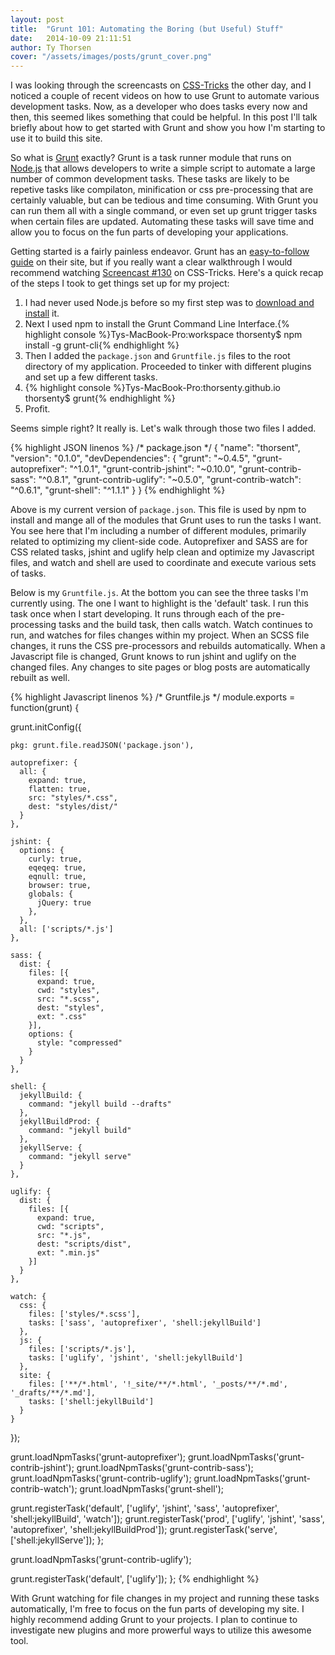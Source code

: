 ```yaml
---
layout: post
title:  "Grunt 101: Automating the Boring (but Useful) Stuff"
date:   2014-10-09 21:11:51
author: Ty Thorsen
cover: "/assets/images/posts/grunt_cover.png"
---
```


I was looking through the screencasts on [CSS-Tricks][tricks] the other day, and I noticed a couple of recent videos on how to use Grunt to automate various development tasks. Now, as a developer who does tasks every now and then, this seemed likes something that could be helpful. In this post I'll talk briefly about how to get started with Grunt and show you how I'm starting to use it to build this site.

<!--more-->

So what is [Grunt][grunt] exactly? Grunt is a task runner module that runs on [Node.js][node] that allows developers to write a simple script to automate a large number of common development tasks. These tasks are likely to be repetive tasks like compilaton, minification or css pre-processing that are certainly valuable, but can be tedious and time consuming. With Grunt you can run them all with a single command, or even set up grunt trigger tasks when certain files are updated. Automating these tasks will save time and allow you to focus on the fun parts of developing your applications.

Getting started is a fairly painless endeavor. Grunt has an [easy-to-follow guide][gruntStart] on their site, but if you really want a clear walkthrough I would recommend watching [Screencast #130][130] on CSS-Tricks. Here's a quick recap of the steps I took to get things set up for my project:

1. I had never used Node.js before so my first step was to [download and install][getNode] it.
1. Next I used npm to install the Grunt Command Line Interface.{% highlight console %}Tys-MacBook-Pro:workspace thorsenty$  npm install -g grunt-cli{% endhighlight %}
1. Then I added the `package.json` and `Gruntfile.js` files to the root directory of my application. Proceeded to tinker with different plugins and set up a few different tasks.
1. {% highlight console %}Tys-MacBook-Pro:thorsenty.github.io thorsenty$  grunt{% endhighlight %}
1. Profit.

Seems simple right? It really is. Let's walk through those two files I added.

{% highlight JSON linenos %}
/* package.json */
{
  "name": "thorsent",
  "version": "0.1.0",
  "devDependencies": {
    "grunt": "~0.4.5",
    "grunt-autoprefixer": "^1.0.1",
    "grunt-contrib-jshint": "~0.10.0",
    "grunt-contrib-sass": "^0.8.1",
    "grunt-contrib-uglify": "~0.5.0",
    "grunt-contrib-watch": "^0.6.1",
    "grunt-shell": "^1.1.1"
  }
}
{% endhighlight %}

Above is my current version of `package.json`. This file is used by npm to install and mange all of the modules that Grunt uses to run the tasks I want. You see here that I'm including a number of different modules, primarily related to optimizing my client-side code. Autoprefixer and SASS are for CSS related tasks, jshint and uglify help clean and optimize my Javascript files, and watch and shell are used to coordinate and execute various sets of tasks.

Below is my `Gruntfile.js`. At the bottom you can see the three tasks I'm currently using. The one I want to highlight is the 'default' task. I run this task once when I start developing. It runs through each of the pre-processing tasks and the build task, then calls watch. Watch continues to run, and watches for files changes within my project. When an SCSS file changes, it runs the CSS pre-processors and rebuilds automatically. When a Javascript file is changed, Grunt knows to run jshint and uglify on the changed files. Any changes to site pages or blog posts are automatically rebuilt as well.

{% highlight Javascript linenos %}
/* Gruntfile.js */
module.exports = function(grunt) {

  grunt.initConfig({
    
    pkg: grunt.file.readJSON('package.json'),
    
    autoprefixer: {
      all: {
        expand: true,
        flatten: true,
        src: "styles/*.css",
        dest: "styles/dist/"
      }
    },

    jshint: {
      options: {
        curly: true,
        eqeqeq: true,
        eqnull: true,
        browser: true,
        globals: {
          jQuery: true
        },
      },
      all: ['scripts/*.js']
    },

    sass: {
      dist: {
        files: [{
          expand: true,
          cwd: "styles",
          src: "*.scss",
          dest: "styles",
          ext: ".css"
        }],
        options: {
          style: "compressed"
        }
      }
    },

    shell: {
      jekyllBuild: {
        command: "jekyll build --drafts"
      },
      jekyllBuildProd: {
        command: "jekyll build"
      },
      jekyllServe: {
        command: "jekyll serve"
      }
    },
    
    uglify: {
      dist: {
        files: [{
          expand: true,
          cwd: "scripts",
          src: "*.js",
          dest: "scripts/dist",
          ext: ".min.js"
        }]
      }
    },

    watch: {
      css: {
        files: ['styles/*.scss'],
        tasks: ['sass', 'autoprefixer', 'shell:jekyllBuild']
      },
      js: {
        files: ['scripts/*.js'],
        tasks: ['uglify', 'jshint', 'shell:jekyllBuild']
      },
      site: {
        files: ['**/*.html', '!_site/**/*.html', '_posts/**/*.md', '_drafts/**/*.md'],
        tasks: ['shell:jekyllBuild']
      }
    }
  });

  grunt.loadNpmTasks('grunt-autoprefixer');
  grunt.loadNpmTasks('grunt-contrib-jshint');
  grunt.loadNpmTasks('grunt-contrib-sass');
  grunt.loadNpmTasks('grunt-contrib-uglify');
  grunt.loadNpmTasks('grunt-contrib-watch');
  grunt.loadNpmTasks('grunt-shell');

  grunt.registerTask('default', ['uglify', 'jshint', 'sass', 'autoprefixer', 'shell:jekyllBuild', 'watch']);
  grunt.registerTask('prod', ['uglify', 'jshint', 'sass', 'autoprefixer', 'shell:jekyllBuildProd']);
  grunt.registerTask('serve', ['shell:jekyllServe']);
};

  grunt.loadNpmTasks('grunt-contrib-uglify');

  grunt.registerTask('default', ['uglify']);
};
{% endhighlight %}

With Grunt watching for file changes in my project and running these tasks automatically, I'm free to focus on the fun parts of developing my site. I highly recommend adding Grunt to your projects. I plan to continue to investigate new plugins and more prowerful ways to utilize this awesome tool.

[130]: http://css-tricks.com/video-screencasts/130-first-moments-grunt/
[getnode]: http://nodejs.org/download
[grunt]: http://gruntjs.com
[gruntStart]: http://gruntjs.com/getting-started
[npm]: https://www.npmjs.org
[node]: http://nodejs.org
[tricks]: http://css-tricks.com